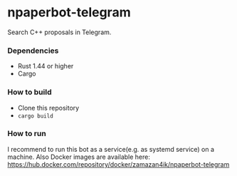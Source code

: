 # npaperbot-telegram
Search C++ proposals in Telegram.

### Dependencies
* Rust 1.44 or higher
* Cargo

### How to build
* Clone this repository
* `cargo build`

### How to run
I recommend to run this bot as a service(e.g. as systemd service) on a machine.
Also Docker images are available here: https://hub.docker.com/repository/docker/zamazan4ik/npaperbot-telegram
